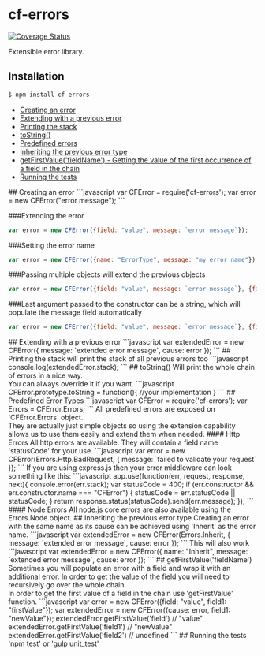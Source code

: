 cf-errors
===========
[![Coverage Status](https://coveralls.io/repos/github/codefresh-io/cf-errors/badge.svg?branch=develop)](https://coveralls.io/github/codefresh-io/cf-errors?branch=develop)

Extensible error library.

## Installation
```javascript
$ npm install cf-errors
```

* [Creating an error](#constructor)
* [Extending with a previous error](#cause)
* [Printing the stack](#stack)
* [toString()](#toString)
* [Predefined errors](#predefined)
* [Inheriting the previous error type](#inherit)
* [getFirstValue('fieldName') - Getting the value of the first occurrence of a field in the chain](#getfirstvalue)
* [Running the tests](#tests)


<a name="constructor" />
## Creating an error
```javascript
var CFError = require('cf-errors');
var error   = new CFError("error message");
```

###Extending the error
```javascript
var error = new CFError({field: "value", message: `error message`});
```

###Setting the error name
```javascript
var error = new CFError({name: "ErrorType", message: "my error name"});
```

###Passing multiple objects will extend the previous objects
```javascript
var error = new CFError({field: "value", message: `error message`}, {field2: "value"}, {field: "override first value"});
```

###Last argument passed to the constructor can be a string, which will populate the message field automatically
```javascript
var error = new CFError({field: "value", message: `error message`}, {field2: "value"}, "my error message");
```

<a name="cause" />
## Extending with a previous error
```javascript
var extendedError = new CFError({
    message: `extended error message`,
    cause: error
});
```

<a name="stack" />
## Printing the stack
will print the stack of all previous errors too
```javascript
console.log(extendedError.stack);
```

<a name="toString" />
## toString()
Will print the whole chain of errors in a nice way. </br>
You can always override it if you want.
```javascript
CFError.prototype.toString = function(){
    //your implementation
}
```

<a name="predefined" />
## Predefined Error Types
```javascript
var CFError    = require('cf-errors');
var Errors     = CFError.Errors;
```
All predefined errors are exposed on 'CFError.Errors' object. </br>
They are actually just simple objects so using the extension capability allows us to use them easily and extend them when needed.
#### Http Errors
All http errors are available.
They will contain a field name 'statusCode' for your use.
```javascript
var error = new CFError(Errors.Http.BadRequest, {
    message: `failed to validate your request`
});
```
If you are using express.js then your error middleware can look something like this:
```javascript
app.use(function(err, request, response, next){
    console.error(err.stack);
    var statusCode = 400;
    if (err.constructor && err.constructor.name === "CFError") {
        statusCode = err.statusCode || statusCode;
    }
    return response.status(statusCode).send(err.message);
});
```
#### Node Errors
All node.js core errors are also available using the Errors.Node object.

<a name="inherit" />
## Inheriting the previous error type
Creating an error with the same name as its cause can be achieved using 'Inherit' as the error name.
```javascript
var extendedError = new CFError(Errors.Inherit, {
    message: `extended error message`,
    cause: error
});
```
This will also work
```javascript
var extendedError = new CFError({
    name: "Inherit",
    message: `extended error message`,
    cause: error
});
```

<a name="getfirstvalue" />
## getFirstValue('fieldName')
Sometimes you will populate an error with a field and wrap it with an additional error. In order to get the value of the field you will need to recursively go over the whole chain. </br>
In order to get the first value of a field in the chain use 'getFirstValue' function.
```javascript
var error = new CFError({field: "value", field1: "firstValue"});
var extendedError = new CFError({cause: error, field1: "newValue"});
extendedError.getFirstValue('field') // "value"
extendedError.getFirstValue('field1') // "newValue"
extendedError.getFirstValue('field2') // undefined
```

<a name="tests" />
## Running the tests
'npm test' or 'gulp unit_test'

